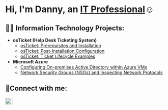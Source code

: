 <h1>Hi, I'm Danny, an <a href="https://linkedin.com/in/dannyagarcia">IT Professional</a>☺</h1>

<h2>👨‍💻 Information Technology Projects:</h2>

- <b>osTicket (Help Desk Ticketing System)</b>
  - [osTicket: Prerequisites and Installation](https://github.com/DanG-sudo/osticket-prereqs)
  - [osTicket: Post-Installation Configuration](https://github.com/DanG-sudo/post-install-config)
  - [osTicket: Ticket Lifecycle Examples](https://github.com/DanG-sudo/ticket-lifecycle)
- <b>Microsoft Azure</b>
  - [Configuring On-premises Active Directory within Azure VMs](https://github.com/DanG-sudo/configure-ad)
  - [Network Security Groups (NSGs) and Inspecting Network Protocols](https://github.com/DanG-sudo/azure-network-protocols)

<h2>🤳Connect with me:</h2>

[<img color="white" align="left" alt="Josh | LinkedIn" width="22px" src="https://cdn.jsdelivr.net/npm/simple-icons@v3/icons/linkedin.svg" />][linkedin]

[linkedin]: https://linkedin.com/in/dannyagarcia
